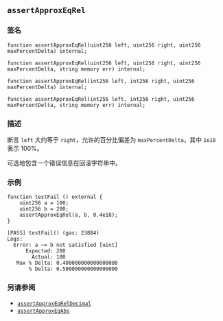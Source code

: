 ## `assertApproxEqRel`

### 签名

```solidity
function assertApproxEqRel(uint256 left, uint256 right, uint256 maxPercentDelta) internal;
```

```solidity
function assertApproxEqRel(uint256 left, uint256 right, uint256 maxPercentDelta, string memory err) internal;
```

```solidity
function assertApproxEqRel(int256 left, int256 right, uint256 maxPercentDelta) internal;
```

```solidity
function assertApproxEqRel(int256 left, int256 right, uint256 maxPercentDelta, string memory err) internal;
```

### 描述

断言 `left` 大约等于 `right`，允许的百分比偏差为 `maxPercentDelta`，其中 `1e18` 表示 100%。

可选地包含一个错误信息在回滚字符串中。

### 示例

```solidity
function testFail () external {
    uint256 a = 100;
    uint256 b = 200;
    assertApproxEqRel(a, b, 0.4e18);
}
```

```ignore
[PASS] testFail() (gas: 23884)
Logs:
  Error: a ~= b not satisfied [uint]
      Expected: 200
        Actual: 100
   Max % Delta: 0.400000000000000000
       % Delta: 0.500000000000000000
```

### 另请参阅

- [`assertApproxEqRelDecimal`](./assertApproxEqRelDecimal.md)
- [`assertApproxEqAbs`](./assertApproxEqAbs.md)